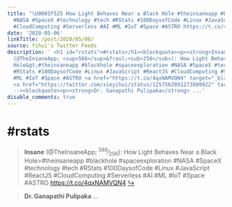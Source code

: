 ```yaml
---
title: "\U0001F525 How Light Behaves Near a Black Hole #theinsaneapp #blackhole #spaceexploration
  #NASA #SpaceX #technology #tech #RStats #100DaysofCode #Linux #JavaScript #ReactJS
  #CloudComputing #Serverless #AI #ML #IoT #Space #ASTRO https://t.co/4qxNAMVQN4"
date: '2020-05-06'
linkTitle: /post/2020/05/06/
source: Yihui's Twitter Feeds
description: ' <h1 id="rstats">#rstats</h1><blockquote><p><strong>Insane</strong>
  (@TheInsaneApp; <sup>566</sup>&frasl;<sub>256</sub>): How Light Behaves Near a Black
  Hole&gt;#theinsaneapp #blackhole #spaceexploration #NASA #SpaceX #technology #tech
  #RStats #100DaysofCode #Linux #JavaScript #ReactJS #CloudComputing #Serverless #AI
  #ML #IoT #Space #ASTRO <a href="https://t.co/4qxNAMVQN4" target="_blank">https://t.co/4qxNAMVQN4</a>
  <a href="https://twitter.com/xieyihui/status/1257562891273809922" target="_blank">&#8618;</a></p></blockquote><!--
  --><blockquote><p><strong>Dr. Ganapathi Pulipaka</strong> ...'
disable_comments: true
---
```

 <h1 id="rstats">#rstats</h1><blockquote><p><strong>Insane</strong> (@TheInsaneApp; <sup>566</sup>&frasl;<sub>256</sub>): How Light Behaves Near a Black Hole&gt;#theinsaneapp #blackhole #spaceexploration #NASA #SpaceX #technology #tech #RStats #100DaysofCode #Linux #JavaScript #ReactJS #CloudComputing #Serverless #AI #ML #IoT #Space #ASTRO <a href="https://t.co/4qxNAMVQN4" target="_blank">https://t.co/4qxNAMVQN4</a> <a href="https://twitter.com/xieyihui/status/1257562891273809922" target="_blank">&#8618;</a></p></blockquote><!-- --><blockquote><p><strong>Dr. Ganapathi Pulipaka</strong> ...